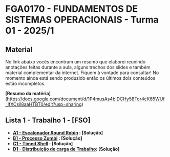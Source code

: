 # FGA0170 - FUNDAMENTOS DE SISTEMAS OPERACIONAIS - Turma 01 - 2025/1

## Material 

No link abaixo vocês encontram um resumo que elaborei reunindo anotações feitas durante a aula, alguns trechos dos slides e também material complementar da internet. Fiquem à vontade para consultar! No momento ainda está sendo produzido então os últimos dois conteúdos estão incompletos. 

**[Resumo da matéria]**(https://docs.google.com/document/d/1P4musAs4bIDCHy58Tor4cK65WUf_IfXCsil8aaHTBT0/edit?usp=sharing)

## Lista 1 - Trabalho 1 - [FSO]

- **[A1 - Escalonador Round Robin](https://moj.naquadah.com.br/contests/sundfeld_fso_2025_01_lab01/fso-escalonador-round-robin.pdf) : [Solução]**
- **[B1 - Processo Zumbi](https://moj.naquadah.com.br/contests/sundfeld_fso_2025_01_lab01/processo-zumbi.pdf) : [Solução]**
- **[C1 - Timed Shell](https://moj.naquadah.com.br/contests/sundfeld_fso_2025_01_lab01/fso-timedshell.pdf) : [Solução]**
- **[D1 - Distribuição de carga de Trabalho](https://moj.naquadah.com.br/contests/sundfeld_fso_2025_01_lab01/fso-pthreads-mutex.pdf): [Solução]**

